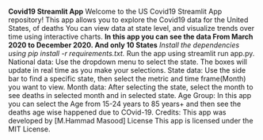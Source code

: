 **Covid19 Streamlit App**
Welcome to the US Covid19 Streamlit App repository! This app allows you to explore the Covid19 data for the United States, of deaths You can view data at state level, and visualize trends over time using interactive charts.
**In this app you can see the data From March 2020 to December 2020. And only 10 States**
*Install the dependencies using pip install -r requirements.txt.*
Run the app using streamlit run app.py.
National data: Use the dropdown menu to select the state. The boxes  will update in real time as you make your selections.
State data: Use the side bar to find a specific state, then select the metric and time frame(Month) you want to view.
Month data: After selecting the state, select the month to see deaths in selected month and in selected state.
Age Group: In this app you can select the Age from 15-24 years to 85 years+ and then see the deaths age wise happened due to COvid-19.
Credits:
This app was developed by [M.Hammad Masood]
License
This app is licensed under the MIT License.
